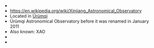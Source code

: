 -
- https://en.wikipedia.org/wiki/Xinjiang_Astronomical_Observatory
- Located in [Ürümqi](https://en.wikipedia.org/wiki/%C3%9Cr%C3%BCmqi)
- Ürümqi Astronomical Observatory before it was renamed in January 2011
- Also known: XAO
-
-